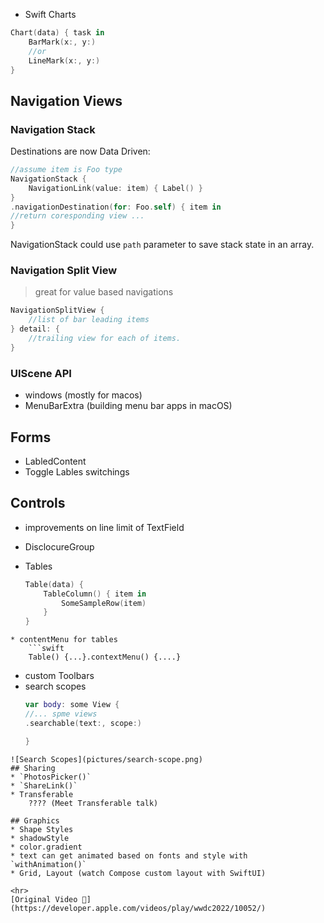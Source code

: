 * Swift Charts 
```swift
Chart(data) { task in
	BarMark(x:, y:)
	//or
	LineMark(x:, y:) 
}
```
## Navigation Views
### Navigation Stack
Destinations are now Data Driven:
```swift
//assume item is Foo type
NavigationStack {
	NavigationLink(value: item) { Label() }
}
.navigationDestination(for: Foo.self) { item in
//return coresponding view ...
}
```
NavigationStack could use `path` parameter to save stack state in an array.
  
### Navigation Split View
>great for value based navigations
```swift
NavigationSplitView {
	//list of bar leading items
} detail: {
	//trailing view for each of items.
}
```
### UIScene API
* windows (mostly for macos)
* MenuBarExtra (building menu bar apps in macOS)

## Forms
* LabledContent
* Toggle Lables switchings

## Controls
* improvements on line limit of TextField
* DisclocureGroup

* Tables
	```swift
	Table(data) {
		TableColumn() { item in
			SomeSampleRow(item)
		}
	}
```
* contentMenu for tables 
	```swift
	Table() {...}.contextMenu() {....}
```

* custom Toolbars
* search scopes
	```swift
	var body: some View {
	//... spme views
	.searchable(text:, scope:)
	
	}
```
![Search Scopes](pictures/search-scope.png)
## Sharing
* `PhotosPicker()`
* `ShareLink()`
* Transferable
	???? (Meet Transferable talk)

## Graphics
* Shape Styles
* shadowStyle
* color.gradient
* text can get animated based on fonts and style with `withAnimation()`
* Grid, Layout (watch Compose custom layout with SwiftUI)

<hr>
[Original Video 🎥](https://developer.apple.com/videos/play/wwdc2022/10052/)